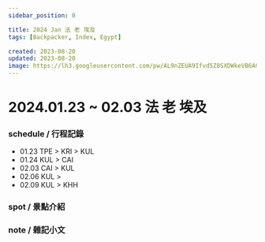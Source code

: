 ```yaml
---
sidebar_position: 0

title: 2024 Jan 法 老 埃及 
tags: [Backpacker, Index, Egypt]

created: 2023-08-20
updated: 2023-08-20
image: https://lh3.googleusercontent.com/pw/AL9nZEUA9Ifvd5Z8SXDWkeVB6AC4MPGwnXaL6kBXNPoXwOQQ2jOcZ1Jw_0p8TKK8C3ZX0e67_FOY15eDrm7aaXSQJcKtoUzC80SAQEHsaBy6qS2AqNNs5VUFNXBKm439y_1wkvmDl-PnL8ReojnIumNlEvOXBg=w800-no?authuser=0
---
```


2024.01.23 ~ 02.03 法 老 埃及
===========================

### schedule / 行程記錄 ###

- 01.23 TPE > KRI > KUL
- 01.24 KUL > CAI
- 02.03 CAI > KUL
- 02.06 KUL > 
- 02.09 KUL > KHH
	
### spot / 景點介紹 ###


### note / 雜記小文 ###


<!-- Lonely Planet
00 Index
10 schedule
40 spot
    41 roma
    42 venus
    43 米蘭
    44 南義
50 cuisine
55 lodge
70 note
    78 orz
    80 essaya
-->
